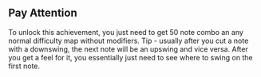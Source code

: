 ## Pay Attention

To unlock this achievement, you just need to get 50 note combo an any normal difficulty map without modifiers. Tip - usually after you cut a note with a downswing, the next note will be an upswing and vice versa. After you get a feel for it, you essentially just need to see where to swing on the first note.
